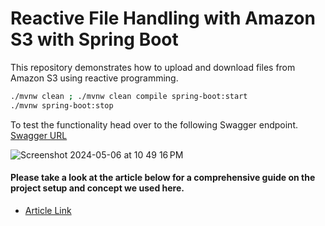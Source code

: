 # Reactive File Handling with Amazon S3 with Spring Boot
This repository demonstrates how to upload and download files from Amazon S3 using reactive programming.

```bash
./mvnw clean ; ./mvnw clean compile spring-boot:start
./mvnw spring-boot:stop
```
To test the functionality head over to the following Swagger endpoint.
[Swagger URL](http://localhost:8080/webjars/swagger-ui/index.html)

![Screenshot 2024-05-06 at 10 49 16 PM](https://github.com/LordMaduz/Reactive-File-Handling-with-Amazon-S3-with-Spring-Boot/assets/52396694/784432b3-bc35-45f6-8024-49b611acccdb)



#### Please take a look at the article below for a comprehensive guide on the project setup and concept we used here.

* [Article Link](https://blog.stackademic.com/download-and-upload-from-to-aws-s3-with-reactive-spring-and-web-flux-ea37d1aff800?sk=bd96b9feec1fb3192c02781e615690d1)
  

